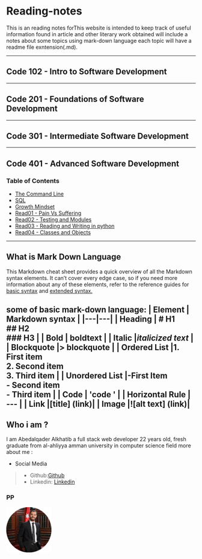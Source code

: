 # Reading-notes

This is an reading notes forThis website is intended to keep track of useful
information found in article and other literary work obtained will include a notes about some topics using mark-down language
each topic will have a readme file exntension(.md).

---

## Code 102 - Intro to Software Development

---

## Code 201 - Foundations of Software Development

---

## Code 301 - Intermediate Software Development

---

## Code 401 - Advanced Software Development

### Table of Contents

* [The Command Line](./commandLine/README.md)
* [SQL](./sql/README.md)
* [Growth Mindset](./Growth-Mindset/README.md)
* [Read01 - Pain Vs Suffering](./Read01/README.md)
* [Read02 - Testing and Modules](./Read02/README.md)
* [Read03 - Reading and Writing in python](./Read03/README.md)
* [Read04 - Classes and Objects](./Read04/README.md)

---

## What is Mark Down Language

This Markdown cheat sheet provides a quick overview of all the
Markdown syntax elements.
It can’t cover every edge case, so if you
need more information about any of these elements, refer to the
reference guides for [basic syntax](https://www.markdownguide.org/basic-syntax) and [extended syntax.](https://www.markdownguide.org/extended-syntax)

some of basic mark-down language:
|  **Element** | **Markdown syntax**   |
|---|---|
| Heading  | # H1<br/>## H2<br/>### H3   |
|  Bold |   **boldtext** |
|  Italic |*italicized text*   |
|  Blockquote |> blockquote    |
|  Ordered List |1. First item<br/>2. Second item<br/>3. Third item   |
|  Unordered List |-First Item <br/> - Second item <br/> - Third item  |
|  Code | 'code '    |
|  Horizontal Rule | --- |
|  Link |[title] (link)|
|  Image |![alt text] (link)|
---

## Who i am ?

I am Abedalqader Alkhatib a full stack web developer 22 years old, fresh graduate from al-ahliyya amman university in computer science field
more about me :

* Social Media

> * Github:[Github](https://github.com/alkhatib99)
> * Linkedin: [Linkedin](https://www.linkedin.com/in/abdulqader-alkhatib-850453216/)
>
### PP

<img src="./assets/pp.png" style="width:120px;"/>